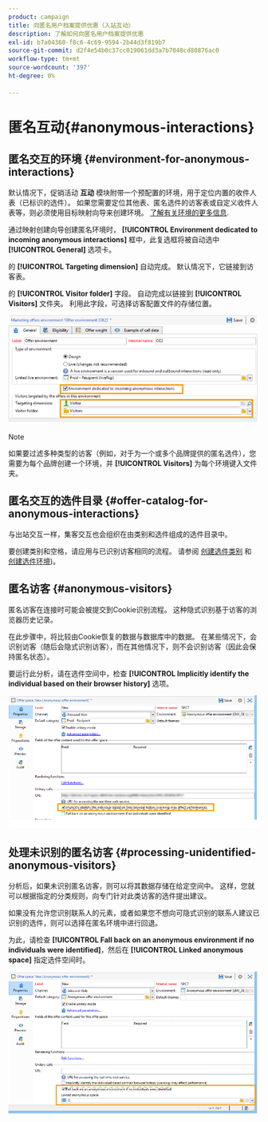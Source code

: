 ```yaml
---
product: campaign
title: 向匿名用户档案提供优惠（入站互动）
description: 了解如何向匿名用户档案提供优惠
exl-id: b7a04360-f8c6-4c69-9594-2b44d3f819b7
source-git-commit: d2f4e54b0c37cc019061dd3a7b7048cd80876ac0
workflow-type: tm+mt
source-wordcount: '397'
ht-degree: 0%

---
```


# 匿名互动{#anonymous-interactions}

## 匿名交互的环境 {#environment-for-anonymous-interactions}

默认情况下，促销活动 **互动** 模块附带一个预配置的环境，用于定位内置的收件人表（已标识的选件）。 如果您需要定位其他表、匿名选件的访客表或自定义收件人表等，则必须使用目标映射向导来创建环境。 [了解有关环境的更多信息](interaction-env.md).

通过映射创建向导创建匿名环境时， **[!UICONTROL Environment dedicated to incoming anonymous interactions]** 框中，此复选框将被自动选中 **[!UICONTROL General]** 选项卡。

的 **[!UICONTROL Targeting dimension]** 自动完成。 默认情况下，它链接到访客表。

的 **[!UICONTROL Visitor folder]** 字段。 自动完成以链接到 **[!UICONTROL Visitors]** 文件夹。 利用此字段，可选择访客配置文件的存储位置。

![](assets/anonymous_environment_option.png)

>[!NOTE]
>
>如果要过滤多种类型的访客（例如，对于为一个或多个品牌提供的匿名选件），您需要为每个品牌创建一个环境，并 **[!UICONTROL Visitors]** 为每个环境键入文件夹。

## 匿名交互的选件目录 {#offer-catalog-for-anonymous-interactions}

与出站交互一样，集客交互也会组织在由类别和选件组成的选件目录中。

要创建类别和空格，请应用与已识别访客相同的流程。 请参阅 [创建选件类别](interaction-offer-catalog.md#creating-offer-categories) 和 [创建选件环境](interaction-env.md#creating-an-offer-environment))。

## 匿名访客 {#anonymous-visitors}

匿名访客在连接时可能会被提交到Cookie识别流程。 这种隐式识别基于访客的浏览器历史记录。

在此步骤中，将比较由Cookie恢复的数据与数据库中的数据。 在某些情况下，会识别访客（随后会隐式识别访客），而在其他情况下，则不会识别访客（因此会保持匿名状态）。

要运行此分析，请在选件空间中，检查 **[!UICONTROL Implicitly identify the individual based on their browser history]** 选项。

![](assets/identification_anonymous_visitors.png)

## 处理未识别的匿名访客 {#processing-unidentified-anonymous-visitors}

分析后，如果未识别匿名访客，则可以将其数据存储在给定空间中。 这样，您就可以根据指定的分类规则，向专门针对此类访客的选件提出建议。

如果没有允许您识别联系人的元素，或者如果您不想向可隐式识别的联系人建议已识别的选件，则可以选择在匿名环境中进行回退。

为此，请检查 **[!UICONTROL Fall back on an anonymous environment if no individuals were identified]**，然后在 **[!UICONTROL Linked anonymous space]** 指定选件空间时。

![](assets/anonymous_to_anonymous_environment.png)
